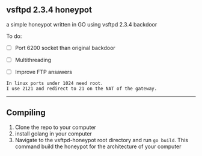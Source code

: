 ## vsftpd 2.3.4 honeypot

a simple honeypot written in GO using vsftpd 2.3.4 backdoor

To do:
- [ ] Port 6200 socket than original backdoor
- [ ] Multithreading
- [ ] Improve FTP ansawers


```
In linux ports under 1024 need root.
I use 2121 and redirect to 21 on the NAT of the gateway.
```


------------

## Compiling
1. Clone the repo to your computer
2. install golang in your computer
3. Navigate to the vsftpd-honeypot root directory and run `go build`. This command build the honeypot for the architecture of your computer
